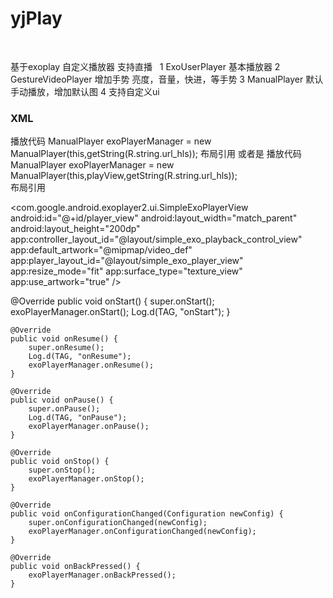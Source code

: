 # yjPlay
 
 
 基于exoplay 自定义播放器 支持直播
  
 1 ExoUserPlayer  基本播放器
 2 GestureVideoPlayer   增加手势  亮度，音量，快进，等手势
 3 ManualPlayer  默认手动播放，增加默认图
 4 支持自定义ui
 ### XML
   播放代码
   ManualPlayer exoPlayerManager = new ManualPlayer(this,getString(R.string.url_hls));
   布局引用
    <include layout="@layout/simple_exo_video_play"/>
    或者是
     播放代码
    ManualPlayer exoPlayerManager = new ManualPlayer(this,playView,getString(R.string.url_hls));  
      布局引用
      
      
   <com.google.android.exoplayer2.ui.SimpleExoPlayerView
            android:id="@+id/player_view"
            android:layout_width="match_parent"
            android:layout_height="200dp"
            app:controller_layout_id="@layout/simple_exo_playback_control_view"
            app:default_artwork="@mipmap/video_def"
            app:player_layout_id="@layout/simple_exo_player_view"
            app:resize_mode="fit"
            app:surface_type="texture_view"
            app:use_artwork="true" />
 
 
 
   @Override
    public void onStart() {
        super.onStart();
        exoPlayerManager.onStart();
        Log.d(TAG, "onStart");
    }

    @Override
    public void onResume() {
        super.onResume();
        Log.d(TAG, "onResume");
        exoPlayerManager.onResume();
    }

    @Override
    public void onPause() {
        super.onPause();
        Log.d(TAG, "onPause");
        exoPlayerManager.onPause();
    }

    @Override
    public void onStop() {
        super.onStop();
        exoPlayerManager.onStop();
    }

    @Override
    public void onConfigurationChanged(Configuration newConfig) {
        super.onConfigurationChanged(newConfig);
        exoPlayerManager.onConfigurationChanged(newConfig);
    }

    @Override
    public void onBackPressed() {
        exoPlayerManager.onBackPressed();
    }
